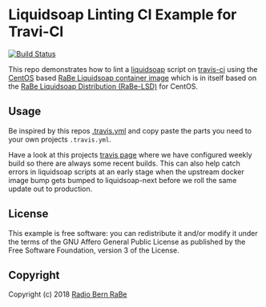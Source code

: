 # Liquidsoap Linting CI Example for Travi-CI

[![Build Status](https://travis-ci.org/radiorabe/travis-ex-docker-liquidsoap-linting.svg?branch=master)](https://travis-ci.org/radiorabe/travis-ex-docker-liquidsoap-linting)

This repo demonstrates how to lint a [liquidsoap](http://liquidsoap.fm) script on [travis-ci](https://travis-ci.org) using
the [CentOS](https://centos.org) based [RaBe Liquidsoap container image](https://github.com/radiorabe/docker-liquidsoap)
which is in itself based on the [RaBe Liquidsoap Distribution (RaBe-LSD)](https://github.com/radiorabe/centos-rpm-liquidsoap) for CentOS.

## Usage

Be inspired by this repos [.travis.yml](./.travis.yml) and copy paste the parts you need to your own projects `.travis.yml`.

Have a look at this projects [travis page](https://travis-ci.org/radiorabe/travis-ex-docker-liquidsoap-linting) where we have
configured weekly build so there are always some recent builds. This can also help catch errors in liquidsoap
scripts at an early stage when the upstream docker image bump gets bumped to liquidsoap-next before we roll
the same update out to production.

## License
This example is free software: you can redistribute it and/or modify it
under the terms of the GNU Affero General Public License as published
by the Free Software Foundation, version 3 of the License.

## Copyright
Copyright (c) 2018 [Radio Bern RaBe](http://www.rabe.ch)
